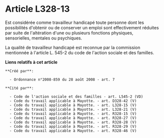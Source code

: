 # Article L328-13

Est considérée comme travailleur handicapé toute personne dont les possibilités d'obtenir ou de conserver un emploi sont
effectivement réduites par suite de l'altération d'une ou plusieurs fonctions physiques, sensorielles, mentales ou
psychiques. 

La qualité de travailleur handicapé est reconnue par la commission mentionnée à l'article L. 545-2 du code de l'action
sociale et des familles.

**Liens relatifs à cet article**

	**Créé par**:

	  - Ordonnance n°2008-859 du 28 août 2008 - art. 7

	**Cité par**:

	  - Code de l'action sociale et des familles - art. L545-2 (VD)
	  - Code du travail applicable à Mayotte. - art. D328-42 (V)
	  - Code du travail applicable à Mayotte. - art. L328-15 (V)
	  - Code du travail applicable à Mayotte. - art. L328-21 (V)
	  - Code du travail applicable à Mayotte. - art. R328-15 (V)
	  - Code du travail applicable à Mayotte. - art. R328-27 (V)
	  - Code du travail applicable à Mayotte. - art. R328-28 (V)
	  - Code du travail applicable à Mayotte. - art. R328-29 (V)
	  - Code du travail applicable à Mayotte. - art. R328-46 (V)
